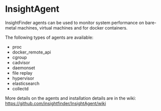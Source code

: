 # InsightAgent
InsightFinder agents can be used to monitor system performance on bare-metal machines, virtual machines and for docker containers.

The following types of agents are available:
 - proc
 - docker_remote_api
 - cgroup
 - cadvisor
 - daemonset
 - file replay
 - hypervisor
 - elasticsearch
 - collectd

More details on the agents and installation details are in the wiki: https://github.com/insightfinder/InsightAgent/wiki
